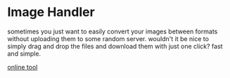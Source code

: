 # Image Handler
sometimes you just want to easily convert your images between formats without uploading them to some random server. wouldn't it be nice to simply drag and drop the files and download them with just one click? fast and simple.

[online tool](https://imagehandler.netlify.app)
